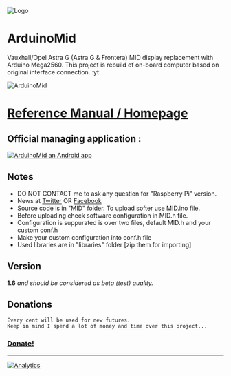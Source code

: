![Logo](logo.png)  

# ArduinoMid
Vauxhall/Opel Astra G (Astra G & Frontera) MID display replacement with Arduino Mega2560. 
This project is rebuild of on-board computer based on original interface connection.
:yt:

![ArduinoMid](https://raw.githubusercontent.com/wiki/fire1/ArduinoMid/images/readme-splash.jpg)




# [Reference Manual / Homepage ](https://github.com/fire1/ArduinoMid/wiki)

## Official managing application :
[![ArduinoMid an Android app](https://vignette.wikia.nocookie.net/hayday/images/b/b7/Google_Play_Button.png/revision/latest/scale-to-width-down/640?cb=20180807092019)](https://play.google.com/store/apps/details?id=eu.fire1.arduinomid)



## Notes
* DO NOT CONTACT me to ask any question for "Raspberry Pi" version.
* News at [Twitter](https://twitter.com/hashtag/ArduinoMid?src=hash) OR [Facebook](https://www.facebook.com/search/top/?q=%23arduinomid)
* Source code is in "MID" folder. To upload  softer use MID.ino file.
* Before uploading check software configuration in MID.h file.  
* Configuration is suppurated  is over two files, default MID.h and your custom conf.h
* Make your custom configuration into conf.h file 
* Used libraries are in "libraries" folder [zip them for importing]

## Version 
   **1.6** _and should be considered as beta (test) quality._

## Donations
    Every cent will be used for new futures. 
    Keep in mind I spend a lot of money and time over this project... 
    
### [Donate!](https://paypal.me/AngelZaprianov)

---------------------------------

[![Analytics](https://ga-beacon.appspot.com/UA-117422627-1/welcome-page)](https://github.com/fire1/ArduinoMid)
   

   





